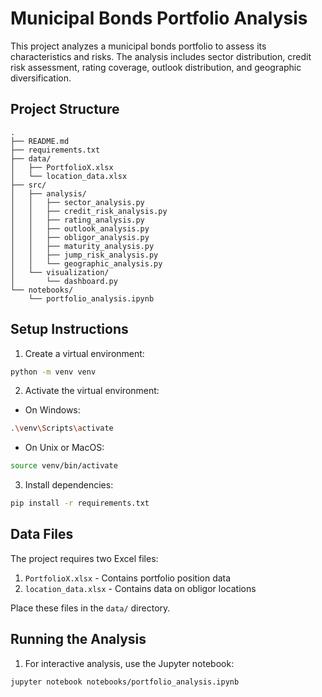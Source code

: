 # Municipal Bonds Portfolio Analysis

This project analyzes a municipal bonds portfolio to assess its characteristics and risks. The analysis includes sector distribution, credit risk assessment, rating coverage, outlook distribution, and geographic diversification.

## Project Structure

```
.
├── README.md
├── requirements.txt
├── data/
│   ├── PortfolioX.xlsx
│   └── location_data.xlsx
├── src/
│   ├── analysis/
│   │   ├── sector_analysis.py
│   │   ├── credit_risk_analysis.py
│   │   ├── rating_analysis.py
│   │   ├── outlook_analysis.py
│   │   ├── obligor_analysis.py
│   │   ├── maturity_analysis.py
│   │   ├── jump_risk_analysis.py
│   │   └── geographic_analysis.py
│   └── visualization/
│       └── dashboard.py
└── notebooks/
    └── portfolio_analysis.ipynb
```

## Setup Instructions

1. Create a virtual environment:
```bash
python -m venv venv
```

2. Activate the virtual environment:
- On Windows:
```bash
.\venv\Scripts\activate
```
- On Unix or MacOS:
```bash
source venv/bin/activate
```

3. Install dependencies:
```bash
pip install -r requirements.txt
```

## Data Files

The project requires two Excel files:
1. `PortfolioX.xlsx` - Contains portfolio position data
2. `location_data.xlsx` - Contains data on obligor locations

Place these files in the `data/` directory.

## Running the Analysis

1. For interactive analysis, use the Jupyter notebook:
```bash
jupyter notebook notebooks/portfolio_analysis.ipynb
```
